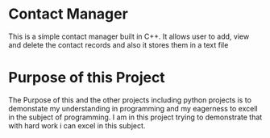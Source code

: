 # Contact Manager
This is a simple contact manager built in C++. It allows user to add, view and delete the contact records and also it stores them in a text file 
# Purpose of this Project 
The Purpose of this and the other projects including python projects is to demonstate my understanding in programming and my eagerness to excell in the subject of programming. I am in this project trying to demonstrate that with hard work i can excel in this subject.
